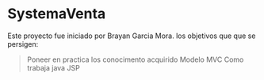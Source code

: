 # SystemaVenta
Este proyecto fue iniciado por Brayan Garcia Mora.
los objetivos que que se persigen:
>Poneer en practica los conocimento acquirido
>Modelo MVC
>Como trabaja java JSP
>
>

